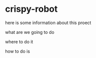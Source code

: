 # crispy-robot

here is some information about this proect


what are we going to do

where to do it


how to do is

